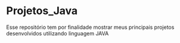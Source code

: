 # Projetos_Java
Esse repositório tem por finalidade mostrar meus principais projetos desenvolvidos utilizando linguagem JAVA
